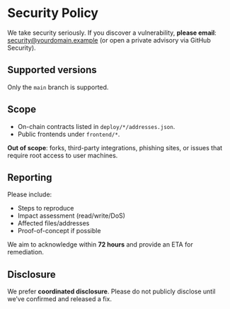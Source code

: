 # Security Policy

We take security seriously. If you discover a vulnerability, **please email**: security@yourdomain.example (or open a private advisory via GitHub Security).

## Supported versions
Only the `main` branch is supported.

## Scope
- On-chain contracts listed in `deploy/*/addresses.json`.
- Public frontends under `frontend/*`.

**Out of scope**: forks, third-party integrations, phishing sites, or issues that require root access to user machines.

## Reporting
Please include:
- Steps to reproduce
- Impact assessment (read/write/DoS)
- Affected files/addresses
- Proof-of-concept if possible

We aim to acknowledge within **72 hours** and provide an ETA for remediation.

## Disclosure
We prefer **coordinated disclosure**. Please do not publicly disclose until we’ve confirmed and released a fix.
